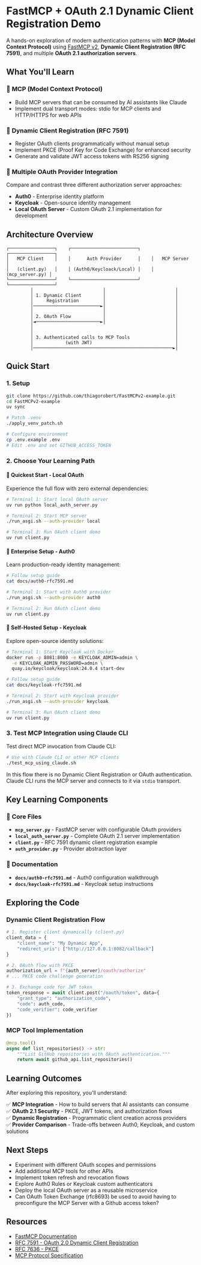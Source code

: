 # FastMCP + OAuth 2.1 Dynamic Client Registration Demo

A hands-on exploration of modern authentication patterns with **MCP (Model Context Protocol)** using [FastMCP v2](https://github.com/jlowin/fastmcp), **Dynamic Client Registration (RFC 7591)**, and multiple **OAuth 2.1 authorization servers**.

## What You'll Learn

### 🔌 **MCP (Model Context Protocol)**
- Build MCP servers that can be consumed by AI assistants like Claude
- Implement dual transport modes: stdio for MCP clients and HTTP/HTTPS for web APIs

### 🔐 **Dynamic Client Registration (RFC 7591)**
- Register OAuth clients programmatically without manual setup
- Implement PKCE (Proof Key for Code Exchange) for enhanced security
- Generate and validate JWT access tokens with RS256 signing

### 🏢 **Multiple OAuth Provider Integration**
Compare and contrast three different authorization server approaches:
- **Auth0** - Enterprise identity platform
- **Keycloak** - Open-source identity management
- **Local OAuth Server** - Custom OAuth 2.1 implementation for development

## Architecture Overview

```
┌─────────────────┐    ┌─────────────────────────┐    ┌─────────────────┐
│   MCP Client    │    │      Auth Provider      │    │   MCP Server    │
│   (client.py)   │    │ (Auth0/Keycloack/Local) │    │ (mcp_server.py) │
└─────────────────┘    └─────────────────────────┘    └─────────────────┘
         │                          │                          │
         │ 1. Dynamic Client        │                          │
         │     Registration         │                          │
         │─────────────────────────►│                          │
         │                          │                          │
         │ 2. OAuth Flow            │                          │
         │◄────────────────────────►│                          │
         │                                                     │
         │                                                     │
         │ 3. Authenticated calls to MCP Tools                 │
         │            (with JWT)                               │
         │────────────────────────────────────────────────────►│
```

## Quick Start

### 1. Setup
```bash
git clone https://github.com/thiagorobert/FastMCPv2-example.git
cd FastMCPv2-example
uv sync

# Patch .venv
./apply_venv_patch.sh

# Configure environment
cp .env.example .env
# Edit .env and set GITHUB_ACCESS_TOKEN
```

### 2. Choose Your Learning Path

#### 🚀 **Quickest Start - Local OAuth**
Experience the full flow with zero external dependencies:
```bash
# Terminal 1: Start local OAuth server
uv run python local_auth_server.py

# Terminal 2: Start MCP server  
./run_asgi.sh --auth-provider local

# Terminal 3: Run OAuth client demo
uv run client.py
```

#### 🏢 **Enterprise Setup - Auth0**
Learn production-ready identity management:
```bash
# Follow setup guide
cat docs/auth0-rfc7591.md

# Terminal 1: Start with Auth0 provider
./run_asgi.sh --auth-provider auth0

# Terminal 2: Run OAuth client demo
uv run client.py
```

#### 🔧 **Self-Hosted Setup - Keycloak**
Explore open-source identity solutions:
```bash
# Terminal 1: Start Keycloak with Docker
docker run -p 8081:8080 -e KEYCLOAK_ADMIN=admin \
  -e KEYCLOAK_ADMIN_PASSWORD=admin \
  quay.io/keycloak/keycloak:24.0.4 start-dev

# Follow setup guide
cat docs/keycloak-rfc7591.md

# Terminal 2: Start with Keycloak provider
./run_asgi.sh --auth-provider keycloak

# Terminal 3: Run OAuth client demo
uv run client.py
```

### 3. Test MCP Integration using Claude CLI
Test direct MCP invocation from Claude CLI:
```bash
# Use with Claude CLI or other MCP clients
./test_mcp_using_claude.sh
```
In this flow there is no Dynamic Client Registration or OAuth authentication. Claude CLI runs the MCP server and connects to it via `stdio` transport.

## Key Learning Components

### 📁 **Core Files**
- **`mcp_server.py`** - FastMCP server with configurable OAuth providers
- **`local_auth_server.py`** - Complete OAuth 2.1 server implementation  
- **`client.py`** - RFC 7591 dynamic client registration example
- **`auth_provider.py`** - Provider abstraction layer

### 📖 **Documentation**
- **`docs/auth0-rfc7591.md`** - Auth0 configuration walkthrough
- **`docs/keycloak-rfc7591.md`** - Keycloak setup instructions

## Exploring the Code

### Dynamic Client Registration Flow
```python
# 1. Register client dynamically (client.py)
client_data = {
    "client_name": "My Dynamic App",
    "redirect_uris": ["http://127.0.0.1:8082/callback"]
}

# 2. OAuth flow with PKCE
authorization_url = f"{auth_server}/oauth/authorize"
# ... PKCE code challenge generation

# 3. Exchange code for JWT token
token_response = await client.post("/oauth/token", data={
    "grant_type": "authorization_code",
    "code": auth_code,
    "code_verifier": code_verifier
})
```

### MCP Tool Implementation
```python
@mcp.tool()
async def list_repositories() -> str:
    """List GitHub repositories with OAuth authentication."""
    return await github_api.list_repositories()
```

## Learning Outcomes

After exploring this repository, you'll understand:

✅ **MCP Integration** - How to build servers that AI assistants can consume  
✅ **OAuth 2.1 Security** - PKCE, JWT tokens, and authorization flows  
✅ **Dynamic Registration** - Programmatic client creation across providers  
✅ **Provider Comparison** - Trade-offs between Auth0, Keycloak, and custom solutions  

## Next Steps

- Experiment with different OAuth scopes and permissions
- Add additional MCP tools for other APIs
- Implement token refresh and revocation flows
- Explore Auth0 Rules or Keycloak custom authenticators
- Deploy the local OAuth server as a reusable microservice
- Can OAuth Token Exchange (rfc8693) be used to avoid having to preconfigure the MCP Server with a Github access token?

## Resources

- [FastMCP Documentation](https://github.com/jlowin/fastmcp)
- [RFC 7591 - OAuth 2.0 Dynamic Client Registration](https://tools.ietf.org/html/rfc7591)
- [RFC 7636 - PKCE](https://tools.ietf.org/html/rfc7636)
- [MCP Protocol Specification](https://modelcontextprotocol.io/)